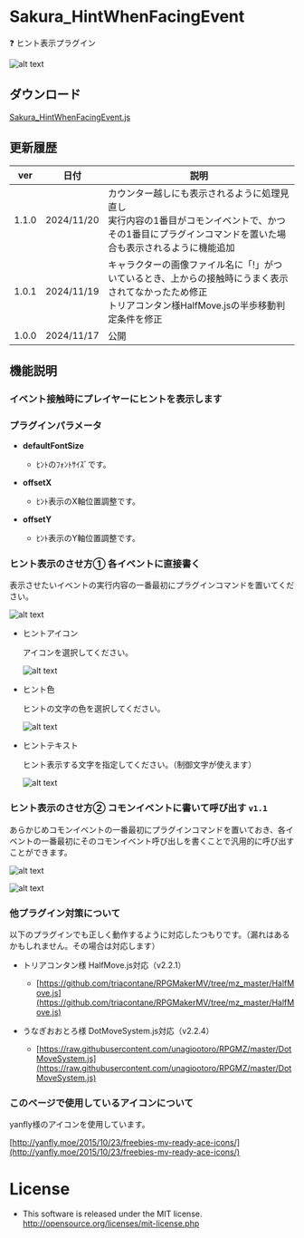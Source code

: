 # Sakura_HintWhenFacingEvent
❓ ヒント表示プラグイン

![alt text](images/image.png)

## ダウンロード
[Sakura_HintWhenFacingEvent.js](https://raw.githubusercontent.com/Sakurano6130/SakuraPlugins/main/Sakura_HintWhenFacingEvent/Sakura_HintWhenFacingEvent.js)

## 更新履歴
| ver   | 日付       | 説明                                                                                                                                                         |
| ----- | ---------- | ------------------------------------------------------------------------------------------------------------------------------------------------------------ |
| 1.1.0 | 2024/11/20 | カウンター越しにも表示されるように処理見直し<br>実行内容の1番目がコモンイベントで、かつその1番目にプラグインコマンドを置いた場合も表示されるように機能追加   |
| 1.0.1 | 2024/11/19 | キャラクターの画像ファイル名に「!」がついているとき、上からの接触時にうまく表示されてなかったため修正<br>トリアコンタン様HalfMove.jsの半歩移動判定条件を修正 |
| 1.0.0 | 2024/11/17 | 公開                                                                                                                                                         |


## 機能説明
### イベント接触時にプレイヤーにヒントを表示します

### プラグインパラメータ

- **defaultFontSize**
  - ﾋﾝﾄのﾌｫﾝﾄｻｲｽﾞです。

- **offsetX**
  - ﾋﾝﾄ表示のX軸位置調整です。

- **offsetY**
  - ﾋﾝﾄ表示のY軸位置調整です。


### ヒント表示のさせ方① 各イベントに直接書く

表示させたいイベントの実行内容の一番最初にプラグインコマンドを置いてください。

![alt text](images/image-1.png)

- ヒントアイコン

  アイコンを選択してください。

  ![alt text](images/image-2.png)


- ヒント色

  ヒントの文字の色を選択してください。

  ![alt text](images/image-3.png)

- ヒントテキスト

  ヒント表示する文字を指定してください。（制御文字が使えます）

  ![alt text](images/image-4.png)

  
### ヒント表示のさせ方② コモンイベントに書いて呼び出す `v1.1`

あらかじめコモンイベントの一番最初にプラグインコマンドを置いておき、各イベントの一番最初にそのコモンイベント呼び出しを書くことで汎用的に呼び出すことができます。

  ![alt text](images/image-5.png)
  
  ![alt text](images/image-6.png)

### 他プラグイン対策について

以下のプラグインでも正しく動作するように対応したつもりです。（漏れはあるかもしれません。その場合は対応します）

- トリアコンタン様 HalfMove.js対応（v2.2.1）
  - [https://github.com/triacontane/RPGMakerMV/tree/mz_master/HalfMove.js](https://github.com/triacontane/RPGMakerMV/tree/mz_master/HalfMove.js)

- うなぎおおとろ様 DotMoveSystem.js対応（v2.2.4）
  - [https://raw.githubusercontent.com/unagiootoro/RPGMZ/master/DotMoveSystem.js](https://raw.githubusercontent.com/unagiootoro/RPGMZ/master/DotMoveSystem.js)



### このページで使用しているアイコンについて

yanfly様のアイコンを使用しています。

[http://yanfly.moe/2015/10/23/freebies-mv-ready-ace-icons/](http://yanfly.moe/2015/10/23/freebies-mv-ready-ace-icons/)


# License
- This software is released under the MIT license. http://opensource.org/licenses/mit-license.php
